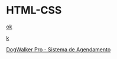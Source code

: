 # HTML-CSS
<a href="https://paulo1707.github.io/HTML-CSS/trabalho me surprienda">ok</a>

<a href="https://paulo1707.github.io/HTML-CSS/exe006">k</a>

<a href="https://paulo1707.github.io/HTML-CSS/carol">DogWalker Pro - Sistema de Agendamento</a>